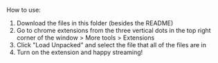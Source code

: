 How to use:

1. Download the files in this folder (besides the README)
2. Go to chrome extensions from the three vertical dots in the top right corner of the window > More tools > Extensions
3. Click "Load Unpacked" and select the file that all of the files are in
4. Turn on the extension and happy streaming!
